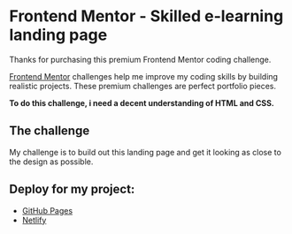 # Frontend Mentor - Skilled e-learning landing page

Thanks for purchasing this premium Frontend Mentor coding challenge.

[Frontend Mentor]() challenges help me improve my coding skills by building realistic projects. These premium challenges are perfect portfolio pieces.

**To do this challenge, i need a decent understanding of HTML and CSS.**

## The challenge

My challenge is to build out this landing page and get it looking as close to the design as possible.

## Deploy for my  project:

- [GitHub Pages](https://github.com/mariamo101/skilled-elearing)
- [Netlify](https://deft-kataifi-27a094.netlify.app/)
